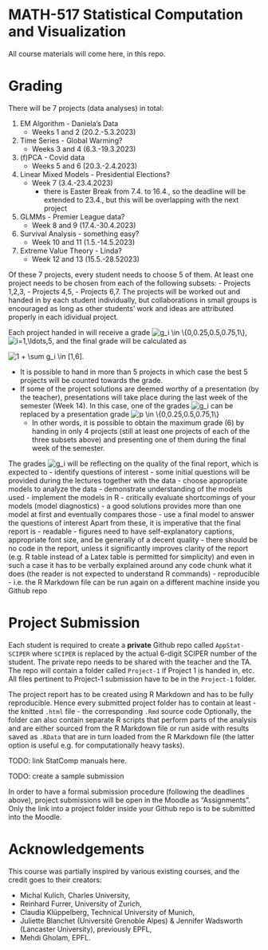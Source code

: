 
<!-- README.md is generated from README.Rmd. Please edit that file -->

# MATH-517 Statistical Computation and Visualization

<!-- badges: start -->
<!-- badges: end -->

All course materials will come here, in this repo.

# Grading

There will be 7 projects (data analyses) in total:

1.  EM Algorithm - Daniela’s Data
    - Weeks 1 and 2 (20.2.-5.3.2023)
2.  Time Series - Global Warming?
    - Weeks 3 and 4 (6.3.-19.3.2023)
3.  (f)PCA - Covid data
    - Weeks 5 and 6 (20.3.-2.4.2023)
4.  Linear Mixed Models - Presidential Elections?
    - Week 7 (3.4.-23.4.2023)
      - there is Easter Break from 7.4. to 16.4., so the deadline will
        be extended to 23.4., but this will be overlapping with the next
        project
5.  GLMMs - Premier League data?
    - Week 8 and 9 (17.4.-30.4.2023)
6.  Survival Analysis - something easy?
    - Week 10 and 11 (1.5.-14.5.2023)
7.  Extreme Value Theory - Linda?
    - Week 12 and 13 (15.5.-28.52023)

Of these 7 projects, every student needs to choose 5 of them. At least
one project needs to be chosen from each of the following subsets: -
Projects 1,2,3, - Projects 4,5, - Projects 6,7. The projects will be
worked out and handed in by each student individually, but
collaborations in small groups is encouraged as long as other students’
work and ideas are attributed properly in each idividual project.

Each project handed in will receive a grade
![g_i \in \\{0,0.25,0.5,0.75,1\\}](https://latex.codecogs.com/png.image?%5Cdpi%7B110%7D&space;%5Cbg_white&space;g_i%20%5Cin%20%5C%7B0%2C0.25%2C0.5%2C0.75%2C1%5C%7D "g_i \in \{0,0.25,0.5,0.75,1\}"),
![i=1,\ldots,5](https://latex.codecogs.com/png.image?%5Cdpi%7B110%7D&space;%5Cbg_white&space;i%3D1%2C%5Cldots%2C5 "i=1,\ldots,5"),
and the final grade will be calculated as

![1 + \sum g_i \in \[1,6\].](https://latex.codecogs.com/png.image?%5Cdpi%7B110%7D&space;%5Cbg_white&space;1%20%2B%20%5Csum%20g_i%20%5Cin%20%5B1%2C6%5D. "1 + \sum g_i \in [1,6].")

- It is possible to hand in more than 5 projects in which case the best
  5 projects will be counted towards the grade.
- If some of the project solutions are deemed worthy of a presentation
  (by the teacher), presentations will take place during the last week
  of the semester (Week 14). In this case, one of the grades
  ![g_i](https://latex.codecogs.com/png.image?%5Cdpi%7B110%7D&space;%5Cbg_white&space;g_i "g_i")
  can be replaced by a presentation grade
  ![p \in \\{0,0.25,0.5,0.75,1\\}](https://latex.codecogs.com/png.image?%5Cdpi%7B110%7D&space;%5Cbg_white&space;p%20%5Cin%20%5C%7B0%2C0.25%2C0.5%2C0.75%2C1%5C%7D "p \in \{0,0.25,0.5,0.75,1\}")
  - In other words, it is possible to obtain the maximum grade (6) by
    handing in only 4 projects (still at least one projects of each of
    the three subsets above) and presenting one of them during the final
    week of the semester.

The grades
![g_i](https://latex.codecogs.com/png.image?%5Cdpi%7B110%7D&space;%5Cbg_white&space;g_i "g_i")
will be reflecting on the quality of the final report, which is expected
to - identify questions of interest - some initial questions will be
provided during the lectures together with the data - choose appropriate
models to analyze the data - demonstrate understanding of the models
used - implement the models in R - critically evaluate shortcomings of
your models (model diagnostics) - a good solutions provides more than
one model at first and eventually compares those - use a final model to
answer the questions of interest Apart from these, it is imperative that
the final report is - readable - figures need to have self-explanatory
captions, appropriate font size, and be generally of a decent quality -
there should be no code in the report, unless it significantly improves
clarity of the report (e.g. R table instead of a Latex table is
permitted for simplicity) and even in such a case it has to be verbally
explained around any code chunk what it does (the reader is not expected
to understand R commands) - reproducible - i.e. the R Markdown file can
be run again on a different machine inside you Github repo

# Project Submission

Each student is required to create a **private** Github repo called
`AppStat-SCIPER` where `SCIPER` is replaced by the actual 6-digit SCIPER
number of the student. The private repo needs to be shared with the
teacher and the TA. The repo will contain a folder called `Project-1` if
Project 1 is handed in, etc. All files pertinent to Project-1 submission
have to be in the `Project-1` folder.

The project report has to be created using R Markdown and has to be
fully reproducible. Hence every submitted project folder has to contain
at least - the knitted `.html` file - the corresponding `.Rmd` source
code Optionally, the folder can also contain separate R scripts that
perform parts of the analysis and are either sourced from the R Markdown
file or run aside with results saved as `.RData` that are in turn loaded
from the R Markdown file (the latter option is useful e.g. for
computationally heavy tasks).

TODO: link StatComp manuals here.

TODO: create a sample submission

In order to have a formal submission procedure (following the deadlines
above), project submissions will be open in the Moodle as “Assignments”.
Only the link into a project folder inside your Github repo is to be
submitted into the Moodle.

# Acknowledgements

This course was partially inspired by various existing courses, and the
credit goes to their creators:

- Michal Kulich, Charles University,
- Reinhard Furrer, University of Zurich,
- Claudia Klüppelberg, Technical University of Munich,
- Juliette Blanchet (Université Grenoble Alpes) & Jennifer Wadsworth
  (Lancaster University), previously EPFL,
- Mehdi Gholam, EPFL.
